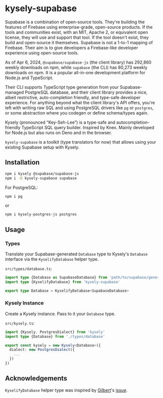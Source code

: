 # kysely-supabase

Supabase is a combination of open-source tools. They're building the features of Firebase using enterprise-grade, open-source products. If the tools and communities exist, with an MIT, Apache 2, or equivalent open license, they will use and support that tool. If the tool doesn't exist, they build and open-source it themselves. Supabase is not a 1-to-1 mapping of Firebase. Their aim is to give developers a Firebase-like developer experience using open-source tools.

As of Apr 6, 2024, `@supabase/supabase-js` (the client library) has 292,860 weekly downloads on npm, while `supabase` (the CLI) has 80,273 weekly downloads on npm. It is a popular all-in-one development platform for Node.js and TypeScript.

Their CLI supports TypeScript type generation from your Supabase-managed PostgreSQL database, and their client library provides a nice, albeit restrictive, auto-completion friendly, and type-safe developer experience. For anything beyond what the client library's API offers, you're left with writing raw SQL and using PostgreSQL drivers like `pg` or `postgres`, or some abstraction where you codegen or define schema/types again.

Kysely (pronounced “Key-Seh-Lee”) is a type-safe and autocompletion-friendly TypeScript SQL query builder. Inspired by Knex. Mainly developed for Node.js but also runs on Deno and in the browser.

`kysely-supabase` is a toolkit (type translators for now) that allows using your existing Supabase setup with Kysely.

## Installation

```sh
npm i kysely @supabase/supabase-js
npm i -D kysely-supabase supabase
```

For PostgreSQL:

```sh
npm i pg
```

or 

```sh
npm i kysely-postgres-js postgres
```

## Usage

### Types

Translate your Supabase-generated `Database` type to Kysely's `Database` interface via the `KyselifyDatabase` helper type.

`src/types/database.ts`:

```ts
import type {Database as SupabaseDatabase} from 'path/to/supabase/generated/types/file'
import type {KyselifyDatabase} from 'kysely-supabase'

export type Database = KyselifyDatabase<SupabaseDatabase>
```

### Kysely Instance

Create a Kysely instance. Pass to it your `Database` type.

`src/kysely.ts`:

```ts
import {Kysely, PostgresDialect} from 'kysely'
import type {Database} from './types/database'

export const kysely = new Kysely<Database>({
  dialect: new PostgresDialect({
    ...
  })
})
```

## Acknowledgements

`KyselifyDatabase` helper type was inspired by [Gilbert](https://github.com/gilbert)'s [issue](https://github.com/kysely-org/kysely/issues/461).
